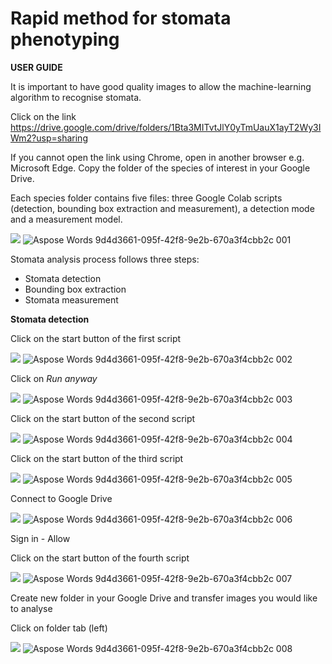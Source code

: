 # Rapid method for stomata phenotyping

**USER GUIDE** 

It  is  important  to  have  good  quality  images  to  allow  the  machine-learning  algorithm  to recognise stomata. 

Click on the link [https://drive.google.com/drive/folders/1Bta3MITvtJlY0yTmUauX1ayT2Wy3IWm2?usp=sharing ](https://drive.google.com/drive/folders/1Bta3MITvtJlY0yTmUauX1ayT2Wy3IWm2?usp=sharing)

If you cannot open the link using Chrome, open in another browser e.g. Microsoft Edge. Copy the folder of the species of interest in your Google Drive. 

Each species folder contains five files: three Google Colab scripts (detection, bounding box extraction and measurement), a detection mode and a measurement model. 

![](Aspose.Words.9d4d3661-095f-42f8-9e2b-670a3f4cbb2c.001.jpeg)
![Aspose Words 9d4d3661-095f-42f8-9e2b-670a3f4cbb2c 001](https://user-images.githubusercontent.com/65729138/197378661-518a19ff-b1ef-4b9d-a8a3-1c08c8dde435.jpeg)

Stomata analysis process follows three steps: 

- Stomata detection 
- Bounding box extraction 
- Stomata measurement 

**Stomata detection** 

Click on the start button of the first script 

![](Aspose.Words.9d4d3661-095f-42f8-9e2b-670a3f4cbb2c.002.png)
![Aspose Words 9d4d3661-095f-42f8-9e2b-670a3f4cbb2c 002](https://user-images.githubusercontent.com/65729138/197378663-070d6732-c0c7-4a8c-aa01-2f06c91e5702.png)

Click on *Run anyway* 

![](Aspose.Words.9d4d3661-095f-42f8-9e2b-670a3f4cbb2c.003.png)
![Aspose Words 9d4d3661-095f-42f8-9e2b-670a3f4cbb2c 003](https://user-images.githubusercontent.com/65729138/197378666-12d40b4a-9f0b-41ef-b3fd-0a862d20047e.png)

Click on the start button of the second script 

![](Aspose.Words.9d4d3661-095f-42f8-9e2b-670a3f4cbb2c.004.png)
![Aspose Words 9d4d3661-095f-42f8-9e2b-670a3f4cbb2c 004](https://user-images.githubusercontent.com/65729138/197378668-a6399013-9e6d-46a4-8294-8edb4b4fe68b.png)

Click on the start button of the third script 

![](Aspose.Words.9d4d3661-095f-42f8-9e2b-670a3f4cbb2c.005.png)
![Aspose Words 9d4d3661-095f-42f8-9e2b-670a3f4cbb2c 005](https://user-images.githubusercontent.com/65729138/197378669-ee01bf1f-38ee-45cd-bf9b-95b1c8233aca.png)

Connect to Google Drive 

![](Aspose.Words.9d4d3661-095f-42f8-9e2b-670a3f4cbb2c.006.png)
![Aspose Words 9d4d3661-095f-42f8-9e2b-670a3f4cbb2c 006](https://user-images.githubusercontent.com/65729138/197378675-5c7707f9-bb02-43af-86f5-befac0acd9ae.png)

Sign in - Allow 

Click on the start button of the fourth script 

![](Aspose.Words.9d4d3661-095f-42f8-9e2b-670a3f4cbb2c.007.png)
![Aspose Words 9d4d3661-095f-42f8-9e2b-670a3f4cbb2c 007](https://user-images.githubusercontent.com/65729138/197378677-01eb10af-cc1d-4271-a327-a8af52ed96d3.png)

Create new folder in your Google Drive and transfer images you would like to analyse 

Click on folder tab (left) 

![](Aspose.Words.9d4d3661-095f-42f8-9e2b-670a3f4cbb2c.008.png)
![Aspose Words 9d4d3661-095f-42f8-9e2b-670a3f4cbb2c 008](https://user-images.githubusercontent.com/65729138/197378680-5c1e6914-0725-4a5f-8099-a3d6e2e072f5.png)
